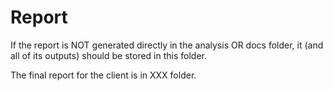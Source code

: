# Report

If the report is NOT generated directly in the analysis OR docs folder, it (and all of its outputs) should be stored in this folder.

The final report for the client is in XXX folder.
